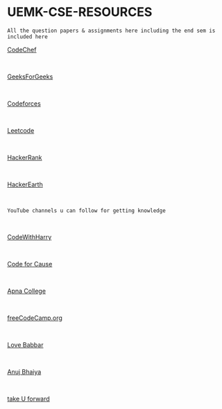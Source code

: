 # UEMK-CSE-RESOURCES
```All the question papers & assignments here including the end sem is included here```

[CodeChef](https://www.codechef.com/)

<br>

[GeeksForGeeks](https://www.geeksforgeeks.org/)

<br>

[Codeforces](https://codeforces.com/)

<br>

[Leetcode](https://leetcode.com/)

<br>

[HackerRank](www.hackerrank.com)

<br>

[HackerEarth](www.hackerearth.com)

<br>

```YouTube channels u can follow for getting knowledge```

<br>

[CodeWithHarry](https://www.youtube.com/channel/UCeVMnSShP_Iviwkknt83cww)

<br>

[Code for Cause](https://www.youtube.com/channel/UCfv8cds8AfIM3UZtAWOz6Gg)

<br>

[Apna College](https://www.youtube.com/channel/UCBwmMxybNva6P_5VmxjzwqA)

<br>

[freeCodeCamp.org](https://www.youtube.com/channel/UC8butISFwT-Wl7EV0hUK0BQ)

<br>

[Love Babbar](https://www.youtube.com/channel/UCQHLxxBFrbfdrk1jF0moTpw)

<br>

[Anuj Bhaiya](https://www.youtube.com/channel/UC58_wzhvJta3hDSPvRLDAqg)

<br>

[take U forward](https://www.youtube.com/channel/UCJskGeByzRRSvmOyZOz61ig)

<br>
